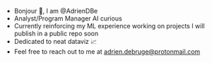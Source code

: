 - Bonjour 👋, I am @AdrienDBe
- Analyst/Program Manager AI curious
- Currently reinforcing my ML experience working on projects I will publish in a public repo soon
- Dedicated to neat dataviz 📈
- Feel free to reach out to me at adrien.debruge@protonmail.com

<!---
AdrienDBe/AdrienDBe is a ✨ special ✨ repository because its `README.md` (this file) appears on your GitHub profile.
You can click the Preview link to take a look at your changes.
--->
